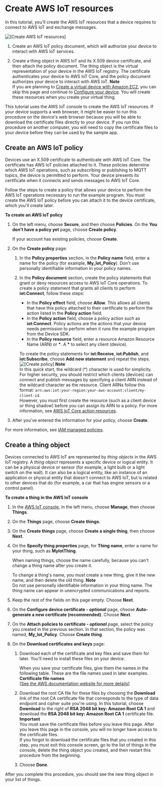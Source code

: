 # Create AWS IoT resources<a name="create-iot-resources"></a>

In this tutorial, you'll create the AWS IoT resources that a device requires to connect to AWS IoT and exchange messages\.

![\[Create AWS IoT resources\]](http://docs.aws.amazon.com/iot/latest/developerguide/images/iot-gs-create-resources.png)

1. Create an AWS IoT policy document, which will authorize your device to interact with AWS IoT services\.

1. Create a thing object in AWS IoT and its X\.509 device certificate, and then attach the policy document\. The thing object is the virtual representation of your device in the AWS IoT registry\. The certificate authenticates your device to AWS IoT Core, and the policy document authorizes your device to interact with AWS IoT\.
**Note**  
If you are planning to [Create a virtual device with Amazon EC2](creating-a-virtual-thing.md), you can skip this page and continue to [Configure your device](configure-device.md)\. You will create these resources when you create your virtual thing\.

This tutorial uses the AWS IoT console to create the AWS IoT resources\. If your device supports a web browser, it might be easier to run this procedure on the device's web browser because you will be able to download the certificate files directly to your device\. If you run this procedure on another computer, you will need to copy the certificate files to your device before they can be used by the sample app\.

## Create an AWS IoT policy<a name="create-iot-policy"></a>

Devices use an X\.509 certificate to authenticate with AWS IoT Core\. The certificate has AWS IoT policies attached to it\. These policies determine which AWS IoT operations, such as subscribing or publishing to MQTT topics, the device is permitted to perform\. Your device presents its certificate when it connects and sends messages to AWS IoT Core\.

Follow the steps to create a policy that allows your device to perform the AWS IoT operations necessary to run the example program\. You must create the AWS IoT policy before you can attach it to the device certificate, which you'll create later\.

**To create an AWS IoT policy**

1. On the left menu, choose **Secure**, and then choose **Policies**\. On the **You don't have a policy yet** page, choose **Create policy**\.

   If your account has existing policies, choose **Create**\.

1. On the **Create policy** page:

   1. In the **Policy properties** section, in the **Policy name** field, enter a name for the policy \(for example, **My\_Iot\_Policy**\)\. Don't use personally identifiable information in your policy names\.

   1. In the **Policy document** section, create the policy statements that grant or deny resources access to AWS IoT Core operations\. To create a policy statement that grants all clients to perform ****iot:Connect****, follow these steps:
      + In the **Policy effect** field, choose **Allow**\. This allows all clients that have this policy attached to their certificate to perform the action listed in the **Policy action** field\.
      + In the **Policy action** field, choose a policy action such as ****iot:Connect****\. Policy actions are the actions that your device needs permission to perform when it runs the example program from the Device SDK\.
      + In the **Policy resource** field, enter a resource Amazon Resource Name \(ARN\) or **\***\. A **\*** to select any client \(device\)\.

      To create the policy statements for ****iot:Receive****, ****iot:Publish****, and ****iot:Subscribe****, choose **Add new statement** and repeat the steps\.  
![\[Create policy\]](http://docs.aws.amazon.com/iot/latest/developerguide/images/gs-create-policy-new.png)
**Note**  
In this quick start, the wildcard \(\*\) character is used for simplicity\. For higher security, you should restrict which clients \(devices\) can connect and publish messages by specifying a client ARN instead of the wildcard character as the resource\. Client ARNs follow this format: `arn:aws:iot:your-region:your-aws-account:client/my-client-id`\.   
However, you must first create the resource \(such as a client device or thing shadow\) before you can assign its ARN to a policy\. For more information, see [AWS IoT Core action resources](https://docs.aws.amazon.com/iot/latest/developerguide/iot-action-resources.html)\.

1. After you've entered the information for your policy, choose **Create**\.

For more information, see [IAM managed policies](iam-policies.md)\.

## Create a thing object<a name="create-aws-thing"></a>

Devices connected to AWS IoT are represented by *thing objects* in the AWS IoT registry\. A *thing object* represents a specific device or logical entity\. It can be a physical device or sensor \(for example, a light bulb or a light switch on the wall\)\. It can also be a logical entity, like an instance of an application or physical entity that doesn't connect to AWS IoT, but is related to other devices that do \(for example, a car that has engine sensors or a control panel\)\.

**To create a thing in the AWS IoT console**

1. In the [AWS IoT console](https://console.aws.amazon.com/iot/home), in the left menu, choose **Manage**, then choose **Things**\.

1. On the **Things** page, choose **Create things**\.

1. On the **Create things** page, choose **Create a single thing**, then choose **Next**\.

1. On the **Specify thing properties** page, for **Thing name**, enter a name for your thing, such as **MyIotThing**\.

   When naming things, choose the name carefully, because you can't change a thing name after you create it\.

   To change a thing's name, you must create a new thing, give it the new name, and then delete the old thing\.
**Note**  
Do not use personally identifiable information in your thing name\. The thing name can appear in unencrypted communications and reports\.

1. Keep the rest of the fields on this page empty\. Choose **Next**\.

1. On the **Configure device certificate \- *optional*** page, choose **Auto\-generate a new certificate \(recommended\)**\. Choose **Next**\.

1. On the **Attach policies to certificate \- *optional*** page, select the policy you created in the previous section\. In that section, the policy was named, **My\_Iot\_Policy**\. Choose **Create thing**\.

1. On the **Download certificates and keys** page:

   1. Download each of the certificate and key files and save them for later\. You'll need to install these files on your device\.

      When you save your certificate files, give them the names in the following table\. These are the file names used in later examples\.  
**Certificate file names**    
[\[See the AWS documentation website for more details\]](http://docs.aws.amazon.com/iot/latest/developerguide/create-iot-resources.html)

   1. Download the root CA file for these files by choosing the **Download** link of the root CA certificate file that corresponds to the type of data endpoint and cipher suite you're using\. In this tutorial, choose **Download** to the right of **RSA 2048 bit key: Amazon Root CA 1** and download the **RSA 2048 bit key: Amazon Root CA 1** certificate file\.
**Important**  
You must save the certificate files before you leave this page\. After you leave this page in the console, you will no longer have access to the certificate files\.  
If you forgot to download the certificate files that you created in this step, you must exit this console screen, go to the list of things in the console, delete the thing object you created, and then restart this procedure from the beginning\.

   1.  Choose **Done**\.

After you complete this procedure, you should see the new thing object in your list of things\.